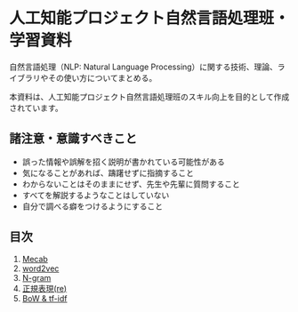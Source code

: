 # 人工知能プロジェクト自然言語処理班・学習資料

自然言語処理（NLP: Natural Language Processing）に関する技術、理論、ライブラリやその使い方についてまとめる。

本資料は、人工知能プロジェクト自然言語処理班のスキル向上を目的として作成されています。

## 諸注意・意識すべきこと

* 誤った情報や誤解を招く説明が書かれている可能性がある
* 気になることがあれば、躊躇せずに指摘すること
* わからないことはそのままにせず、先生や先輩に質問すること
* すべてを解説するようなことはしていない
* 自分で調べる癖をつけるようにすること

## 目次

1. [Mecab](./week01-mecab.md)
2. [word2vec](./week02-word2vec.md)
3. [N-gram](./week03-ngram.md)
4. [正規表現(re)](./week04-re.md)
5. [BoW & tf-idf](./week05-bow-tfidf.md)
